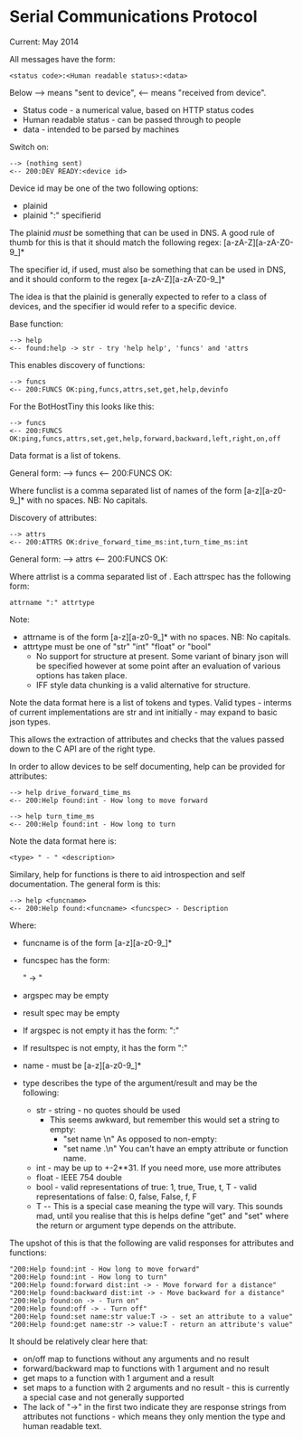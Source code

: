 Serial Communications Protocol
==============================

Current: May 2014

All messages have the form:

    <status code>:<Human readable status>:<data>

Below --> means "sent to device", <-- means "received from device".

 * Status code - a numerical value, based on HTTP status codes
 * Human readable status - can be passed through to people
 * data - intended to be parsed by machines

Switch on:

    --> (nothing sent)
    <-- 200:DEV READY:<device id>

Device id may be one of the two following options:

 * plainid
 * plainid ":" specifierid

The plainid *must* be something that can be used in DNS. A good rule of thumb
for this is that it should match the following regex: [a-zA-Z][a-zA-Z0-9_]*

The specifier id, if used, must also be something that can be used in DNS, and it
should conform to the regex [a-zA-Z][a-zA-Z0-9_]*

The idea is that the plainid is generally expected to refer to a class of devices,
and the specifier id would refer to a specific device.

Base function:

    --> help
    <-- found:help -> str - try 'help help', 'funcs' and 'attrs

This enables discovery of functions:

    --> funcs
    <-- 200:FUNCS OK:ping,funcs,attrs,set,get,help,devinfo

For the BotHostTiny this looks like this:

    --> funcs
    <-- 200:FUNCS  OK:ping,funcs,attrs,set,get,help,forward,backward,left,right,on,off

Data format is a list of tokens. 

General form:
    --> funcs
    <-- 200:FUNCS  OK:<func list>

Where funclist is a comma separated list of names of the form [a-z][a-z0-9_]* with
no spaces. NB: No capitals.

Discovery of attributes:

    --> attrs
    <-- 200:ATTRS OK:drive_forward_time_ms:int,turn_time_ms:int

General form:
    --> attrs
    <-- 200:FUNCS  OK:<attrlist>

Where attrlist is a comma separated list of <attrspec>. Each attrspec has the following
form:

    attrname ":" attrtype

Note:

 * attrname is of the form [a-z][a-z0-9_]* with no spaces. NB: No capitals.
 * attrtype must be one of "str" "int" "float" or "bool"
   * No support for structure at present. Some variant of binary json will be specified
     however at some point after an evaluation of various options has taken place.
   * IFF style data chunking is a valid alternative for structure.

Note the data format here is a list of tokens and types. Valid types - interms of current implementations are str and int initially - may expand to basic json types.

This allows the extraction of attributes and checks that the values passed down to the C API are of the right type.

In order to allow devices to be self documenting, help can be provided for attributes:

    --> help drive_forward_time_ms
    <-- 200:Help found:int - How long to move forward

    --> help turn_time_ms
    <-- 200:Help found:int - How long to turn

Note the data format here is:

    <type> " - " <description>

Similary, help for functions is there to aid introspection and self documentation. The
general form is this:

    --> help <funcname>
    <-- 200:Help found:<funcname> <funcspec> - Description

Where:

 * funcname is of the form [a-z][a-z0-9_]*
 * funcspec has the form:

     <argspec> " -> " <resultspec>

 * argspec may be empty
 * result spec may be empty
 * If argspec is not empty it has the form:  <name> ":" <type>
 * If resultspec is not empty, it has the form <name> ":" <type>
 * name - must be [a-z][a-z0-9_]*
 * type describes the type of the argument/result and may be the following:
    - str - string - no quotes should be used
        - This seems awkward, but remember this would set a string to empty:
          - "set name \n"
          As opposed to non-empty:
          - "set name .\n"
          You can't have an empty attribute or function name.
    - int - may be up to +-2**31. If you need more, use more attributes
    - float - IEEE 754 double
    - bool - valid representations of true: 1, true, True, t, T
           - valid representations of false: 0, false, False, f, F
    - T -- This is a special case meaning the type will vary. This sounds mad, until
           you realise that this is helps define "get" and "set" where the return or
           argument type depends on the attribute.

The upshot of this is that the following are valid responses for attributes and functions:

    "200:Help found:int - How long to move forward"
    "200:Help found:int - How long to turn"
    "200:Help found:forward dist:int -> - Move forward for a distance"
    "200:Help found:backward dist:int -> - Move backward for a distance"
    "200:Help found:on -> - Turn on"
    "200:Help found:off -> - Turn off"
    "200:Help found:set name:str value:T -> - set an attribute to a value"
    "200:Help found:get name:str -> value:T - return an attribute's value"

It should be relatively clear here that:

* on/off map to functions without any arguments and no result
* forward/backward map to functions with 1 argument and no result
* get maps to a function with 1 argument and a result
* set maps to a function with 2 arguments and no result - this is currently a special
  case and not generally supported
* The lack of "->" in the first two indicate they are response strings from attributes
  not functions - which means they only mention the type and human readable text.

